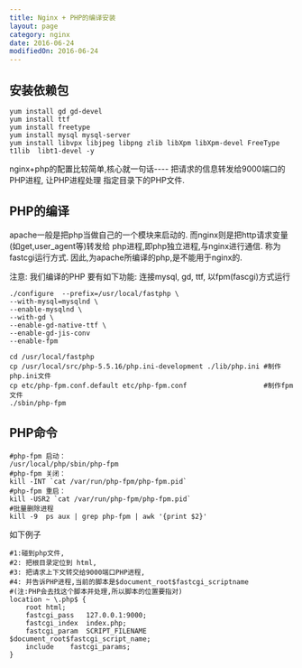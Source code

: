 ```yaml
---
title: Nginx + PHP的编译安装
layout: page
category: nginx
date: 2016-06-24
modifiedOn: 2016-06-24
---
```


## 安装依赖包

```shell
yum install gd gd-devel
yum install ttf
yum install freetype
yum install mysql mysql-server
yum install libvpx libjpeg libpng zlib libXpm libXpm-devel FreeType t1lib  libt1-devel -y
```
  
nginx+php的配置比较简单,核心就一句话----
把请求的信息转发给9000端口的PHP进程,
让PHP进程处理 指定目录下的PHP文件.




## PHP的编译

apache一般是把php当做自己的一个模块来启动的.
而nginx则是把http请求变量(如get,user_agent等)转发给 php进程,即php独立进程,与nginx进行通信. 称为 fastcgi运行方式.
因此,为apache所编译的php,是不能用于nginx的.  
  
注意: 我们编译的PHP 要有如下功能:
连接mysql, gd, ttf, 以fpm(fascgi)方式运行  

```shell
./configure  --prefix=/usr/local/fastphp \
--with-mysql=mysqlnd \
--enable-mysqlnd \
--with-gd \
--enable-gd-native-ttf \
--enable-gd-jis-conv
--enable-fpm

cd /usr/local/fastphp
cp /usr/local/src/php-5.5.16/php.ini-development ./lib/php.ini #制作php.ini文件
cp etc/php-fpm.conf.default etc/php-fpm.conf                   #制作fpm文件
./sbin/php-fpm
```

## PHP命令

```shell
#php-fpm 启动：
/usr/local/php/sbin/php-fpm
#php-fpm 关闭：
kill -INT `cat /var/run/php-fpm/php-fpm.pid`
#php-fpm 重启：
kill -USR2 `cat /var/run/php-fpm/php-fpm.pid`
#批量删除进程
kill -9  ps aux | grep php-fpm | awk '{print $2}'
```

如下例子

```shell
#1:碰到php文件,
#2: 把根目录定位到 html,
#3: 把请求上下文转交给9000端口PHP进程,
#4: 并告诉PHP进程,当前的脚本是$document_root$fastcgi_scriptname
#(注:PHP会去找这个脚本并处理,所以脚本的位置要指对)
location ~ \.php$ {
    root html;
    fastcgi_pass   127.0.0.1:9000;
    fastcgi_index  index.php;
    fastcgi_param  SCRIPT_FILENAME  $document_root$fastcgi_script_name;
    include    fastcgi_params;
}
```








